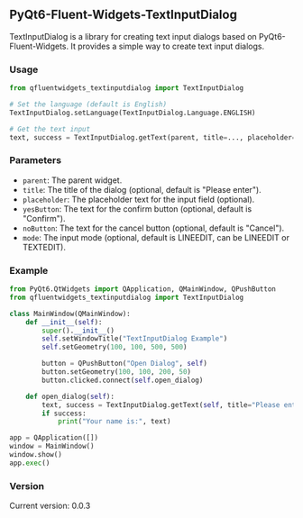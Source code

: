 ## PyQt6-Fluent-Widgets-TextInputDialog

TextInputDialog is a library for creating text input dialogs based on PyQt6-Fluent-Widgets. It provides a simple way to create text input dialogs.


### Usage

```python
from qfluentwidgets_textinputdialog import TextInputDialog

# Set the language (default is English)
TextInputDialog.setLanguage(TextInputDialog.Language.ENGLISH)

# Get the text input
text, success = TextInputDialog.getText(parent, title=..., placeholder=..., yesButton=..., noButton=..., mode=...)
```

### Parameters

- `parent`: The parent widget.
- `title`: The title of the dialog (optional, default is "Please enter").
- `placeholder`: The placeholder text for the input field (optional).
- `yesButton`: The text for the confirm button (optional, default is "Confirm").
- `noButton`: The text for the cancel button (optional, default is "Cancel").
- `mode`: The input mode (optional, default is LINEEDIT, can be LINEEDIT or TEXTEDIT).

### Example

```python
from PyQt6.QtWidgets import QApplication, QMainWindow, QPushButton
from qfluentwidgets_textinputdialog import TextInputDialog

class MainWindow(QMainWindow):
    def __init__(self):
        super().__init__()
        self.setWindowTitle("TextInputDialog Example")
        self.setGeometry(100, 100, 500, 500)

        button = QPushButton("Open Dialog", self)
        button.setGeometry(100, 100, 200, 50)
        button.clicked.connect(self.open_dialog)

    def open_dialog(self):
        text, success = TextInputDialog.getText(self, title="Please enter your name", placeholder="Enter your name", yesButton="OK", noButton="Cancel")
        if success:
            print("Your name is:", text)

app = QApplication([])
window = MainWindow()
window.show()
app.exec()
```

### Version

Current version: 0.0.3
